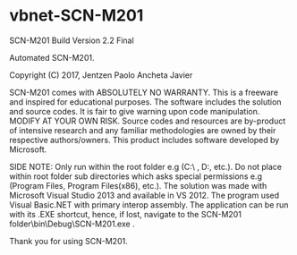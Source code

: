 # vbnet-SCN-M201

SCN-M201
Build Version 2.2 Final

Automated SCN-M201.

Copyright (C) 2017, Jentzen Paolo Ancheta Javier

SCN-M201 comes with ABSOLUTELY NO WARRANTY.
This is a freeware and inspired for educational purposes.
The software includes the solution and source codes. It is fair to give warning upon code manipulation. MODIFY AT YOUR OWN RISK.
Source codes and resources are by-product of intensive research and any familiar methodologies are owned by their respective 
authors/owners.
This product includes software developed by Microsoft.

SIDE NOTE:
Only run within the root folder e.g (C:\ , D:\, etc.).
Do not place within root folder sub directories which asks special permissions e.g (Program Files, Program Files(x86), etc.).
The solution was made with Microsoft Visual Studio 2013 and available in VS 2012. The program used Visual Basic.NET with 
primary interop assembly. The application can be run with its .EXE shortcut, hence, if lost, navigate to the 
SCN-M201 folder\bin\Debug\SCN-M201.exe .

Thank you for using SCN-M201.

